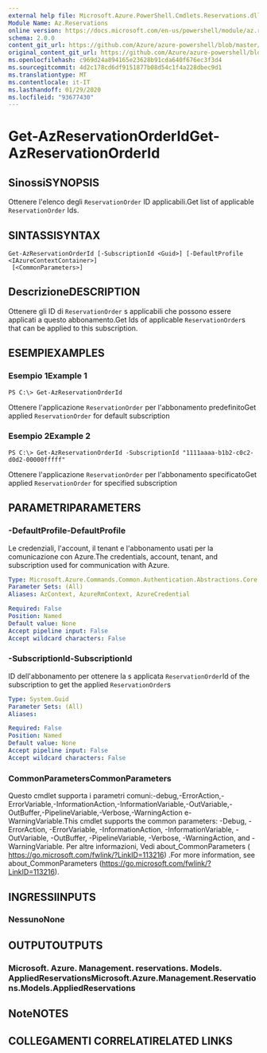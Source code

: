 ```yaml
---
external help file: Microsoft.Azure.PowerShell.Cmdlets.Reservations.dll-Help.xml
Module Name: Az.Reservations
online version: https://docs.microsoft.com/en-us/powershell/module/az.reservations/get-azreservationorderid
schema: 2.0.0
content_git_url: https://github.com/Azure/azure-powershell/blob/master/src/Reservations/Reservations/help/Get-AzReservationOrderId.md
original_content_git_url: https://github.com/Azure/azure-powershell/blob/master/src/Reservations/Reservations/help/Get-AzReservationOrderId.md
ms.openlocfilehash: c969d24a894165e23628b91cda640f676ec3f3d4
ms.sourcegitcommit: 4d2c178cd6df9151877b08d54c1f4a228dbec9d1
ms.translationtype: MT
ms.contentlocale: it-IT
ms.lasthandoff: 01/29/2020
ms.locfileid: "93677430"
---
```

# <span data-ttu-id="b0d7d-101">Get-AzReservationOrderId</span><span class="sxs-lookup"><span data-stu-id="b0d7d-101">Get-AzReservationOrderId</span></span>

## <span data-ttu-id="b0d7d-102">Sinossi</span><span class="sxs-lookup"><span data-stu-id="b0d7d-102">SYNOPSIS</span></span>
<span data-ttu-id="b0d7d-103">Ottenere l'elenco degli `ReservationOrder` ID applicabili.</span><span class="sxs-lookup"><span data-stu-id="b0d7d-103">Get list of applicable `ReservationOrder` Ids.</span></span>

## <span data-ttu-id="b0d7d-104">SINTASSI</span><span class="sxs-lookup"><span data-stu-id="b0d7d-104">SYNTAX</span></span>

```
Get-AzReservationOrderId [-SubscriptionId <Guid>] [-DefaultProfile <IAzureContextContainer>]
 [<CommonParameters>]
```

## <span data-ttu-id="b0d7d-105">Descrizione</span><span class="sxs-lookup"><span data-stu-id="b0d7d-105">DESCRIPTION</span></span>
<span data-ttu-id="b0d7d-106">Ottenere gli ID di `ReservationOrder` s applicabili che possono essere applicati a questo abbonamento.</span><span class="sxs-lookup"><span data-stu-id="b0d7d-106">Get Ids of applicable `ReservationOrder`s that can be applied to this subscription.</span></span>

## <span data-ttu-id="b0d7d-107">ESEMPI</span><span class="sxs-lookup"><span data-stu-id="b0d7d-107">EXAMPLES</span></span>

### <span data-ttu-id="b0d7d-108">Esempio 1</span><span class="sxs-lookup"><span data-stu-id="b0d7d-108">Example 1</span></span>
```
PS C:\> Get-AzReservationOrderId
```

<span data-ttu-id="b0d7d-109">Ottenere l'applicazione `ReservationOrder` per l'abbonamento predefinito</span><span class="sxs-lookup"><span data-stu-id="b0d7d-109">Get applied `ReservationOrder` for default subscription</span></span>

### <span data-ttu-id="b0d7d-110">Esempio 2</span><span class="sxs-lookup"><span data-stu-id="b0d7d-110">Example 2</span></span>
```
PS C:\> Get-AzReservationOrderId -SubscriptionId "1111aaaa-b1b2-c0c2-d0d2-00000fffff"
```

<span data-ttu-id="b0d7d-111">Ottenere l'applicazione `ReservationOrder` per l'abbonamento specificato</span><span class="sxs-lookup"><span data-stu-id="b0d7d-111">Get applied `ReservationOrder` for specified subscription</span></span>

## <span data-ttu-id="b0d7d-112">PARAMETRI</span><span class="sxs-lookup"><span data-stu-id="b0d7d-112">PARAMETERS</span></span>

### <span data-ttu-id="b0d7d-113">-DefaultProfile</span><span class="sxs-lookup"><span data-stu-id="b0d7d-113">-DefaultProfile</span></span>
<span data-ttu-id="b0d7d-114">Le credenziali, l'account, il tenant e l'abbonamento usati per la comunicazione con Azure.</span><span class="sxs-lookup"><span data-stu-id="b0d7d-114">The credentials, account, tenant, and subscription used for communication with Azure.</span></span>

```yaml
Type: Microsoft.Azure.Commands.Common.Authentication.Abstractions.Core.IAzureContextContainer
Parameter Sets: (All)
Aliases: AzContext, AzureRmContext, AzureCredential

Required: False
Position: Named
Default value: None
Accept pipeline input: False
Accept wildcard characters: False
```

### <span data-ttu-id="b0d7d-115">-SubscriptionId</span><span class="sxs-lookup"><span data-stu-id="b0d7d-115">-SubscriptionId</span></span>
<span data-ttu-id="b0d7d-116">ID dell'abbonamento per ottenere la s applicata `ReservationOrder`</span><span class="sxs-lookup"><span data-stu-id="b0d7d-116">Id of the subscription to get the applied `ReservationOrder`s</span></span>

```yaml
Type: System.Guid
Parameter Sets: (All)
Aliases:

Required: False
Position: Named
Default value: None
Accept pipeline input: False
Accept wildcard characters: False
```

### <span data-ttu-id="b0d7d-117">CommonParameters</span><span class="sxs-lookup"><span data-stu-id="b0d7d-117">CommonParameters</span></span>
<span data-ttu-id="b0d7d-118">Questo cmdlet supporta i parametri comuni:-debug,-ErrorAction,-ErrorVariable,-InformationAction,-InformationVariable,-OutVariable,-OutBuffer,-PipelineVariable,-Verbose,-WarningAction e-WarningVariable.</span><span class="sxs-lookup"><span data-stu-id="b0d7d-118">This cmdlet supports the common parameters: -Debug, -ErrorAction, -ErrorVariable, -InformationAction, -InformationVariable, -OutVariable, -OutBuffer, -PipelineVariable, -Verbose, -WarningAction, and -WarningVariable.</span></span> <span data-ttu-id="b0d7d-119">Per altre informazioni, Vedi about_CommonParameters ( https://go.microsoft.com/fwlink/?LinkID=113216) .</span><span class="sxs-lookup"><span data-stu-id="b0d7d-119">For more information, see about_CommonParameters (https://go.microsoft.com/fwlink/?LinkID=113216).</span></span>

## <span data-ttu-id="b0d7d-120">INGRESSI</span><span class="sxs-lookup"><span data-stu-id="b0d7d-120">INPUTS</span></span>

### <span data-ttu-id="b0d7d-121">Nessuno</span><span class="sxs-lookup"><span data-stu-id="b0d7d-121">None</span></span>

## <span data-ttu-id="b0d7d-122">OUTPUT</span><span class="sxs-lookup"><span data-stu-id="b0d7d-122">OUTPUTS</span></span>

### <span data-ttu-id="b0d7d-123">Microsoft. Azure. Management. reservations. Models. AppliedReservations</span><span class="sxs-lookup"><span data-stu-id="b0d7d-123">Microsoft.Azure.Management.Reservations.Models.AppliedReservations</span></span>

## <span data-ttu-id="b0d7d-124">Note</span><span class="sxs-lookup"><span data-stu-id="b0d7d-124">NOTES</span></span>

## <span data-ttu-id="b0d7d-125">COLLEGAMENTI CORRELATI</span><span class="sxs-lookup"><span data-stu-id="b0d7d-125">RELATED LINKS</span></span>
